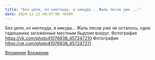 ```yaml
---
title: "Без цели, из ниоткуда, в никуда... Жаль лесов уже ..."
date: 2020-12-21 00:07:00 +0300
---
```


Без цели, из ниоткуда, в никуда... Жаль лесов уже не осталось, одни гадюшники загаженные местным быдлом вокруг.
Фотография
https://vk.com/photo41076938_457247210
Фотография
https://vk.com/photo41076938_457247211

[Вложение](https://vk.com/photo41076938_457247210)
[Вложение](https://vk.com/photo41076938_457247211)
